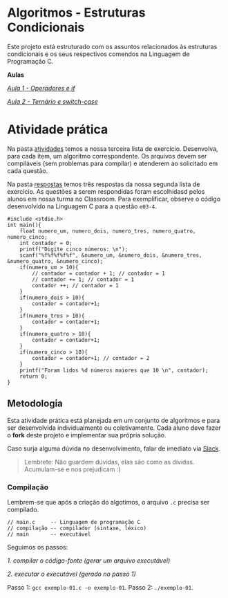# Algoritmos - Estruturas Condicionais

Este projeto está estruturado com os assuntos relacionados às estruturas condicionais e os seus respectivos comendos na Linguagem de Programação C.

**Aulas**

*[Aula 1 - Operadores e if ](https://github.com/ifpb-disciplinas-2021-1/controle-algoritmos-condicionais/commit/824df866254ab06e75d2c47781521ba1279ac63c)*

*[Aula 2 - Ternário e switch-case ](https://github.com/ifpb-disciplinas-2021-1/controle-algoritmos-condicionais/commit/3dacdf68f2bb7c7ca54eeb470bc5503c539b4a8c)* 


# Atividade prática

Na pasta [atividades](/atividades) temos a nossa terceira lista de exercício. Desenvolva, para cada item, um algoritmo correspondente.
Os arquivos devem ser compiláveis (sem problemas para compilar) e atenderem ao solicitado em cada questão.

Na pasta [respostas](/respostas) temos três respostas da nossa segunda lista de exercício. As questões a serem respondidas foram escolhidasd pelos alunos em nossa turma no Classroom. Para exemplificar, observe o código desenvolvido na Linguagem C para a questão `e03-4`.

```
#include <stdio.h> 
int main(){    
    float numero_um, numero_dois, numero_tres, numero_quatro, numero_cinco;
    int contador = 0;
    printf("Digite cinco números: \n");
    scanf("%f%f%f%f%f", &numero_um, &numero_dois, &numero_tres, &numero_quatro, &numero_cinco);
    if(numero_um > 10){
        // contador = contador + 1; // contador = 1 
        // contador += 1; // contador = 1 
        contador ++; // contador = 1 
    }     
    if(numero_dois > 10){
        contador = contador+1;
    }     
    if(numero_tres > 10){
        contador = contador+1;
    }    
    if(numero_quatro > 10){
        contador = contador+1;
    }    
    if(numero_cinco > 10){
        contador = contador+1; // contador = 2
    }
    printf("Foram lidos %d números maiores que 10 \n", contador);
    return 0;
}
```



## Metodologia

Esta atividade prática está planejada em um conjunto de algoritmos e para ser desenvolvida individualmente ou coletivamente. 
Cada aluno deve fazer o __fork__ deste projeto e implementar sua própria solução. 

Caso surja alguma dúvida no desenvolvimento, falar de imediato via [Slack](https://ifpb-20211-algoritmos.slack.com/archives/C0278PKTBC3). 

> Lembrete: Não guardem dúvidas, elas são como as dívidas. Acumulam-se e nos prejudicam :)

### Compilação

Lembrem-se que após a criação do algotimos, o arquivo `.c` precisa ser compilado.

```
// main.c     -- Linguagem de programação C
// compilação -- compilador (sintaxe, léxico)
// main       -- executável
```

Seguimos os passos:

*1. compilar o código-fonte (gerar um arquivo executável)*

*2. executar o executável (gerado no passo 1)*

Passo 1: `gcc exemplo-01.c -o exemplo-01`.
Passo 2: `./exemplo-01`.